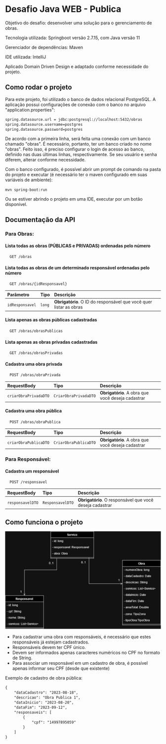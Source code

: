 
# Desafio Java WEB - Publica

Objetivo do desafio: desenvolver uma solução para o gerenciamento de obras.

Tecnologia utilizada: Springboot versão 2.7.15, com Java versão 11

Gerenciador de dependências: Maven

IDE utilizada: IntelliJ

Aplicado Domain Driven Design e adaptado conforme necessidade do projeto.

## Como rodar o projeto
Para este projeto, foi utilizado o banco de dados relacional PostgreSQL. A aplicação possui configurações de conexão com o banco no arquivo "application.properties":

```
spring.datasource.url = jdbc:postgresql://localhost:5432/obras
spring.datasource.username=postgres
spring.datasource.password=postgres
```

De acordo com a primeira linha, será feita uma conexão com um banco chamado "obras". É necessário, portanto, ter um banco criado no nome "obras". Feito isso, é preciso configurar o login de acesso ao banco, definido nas duas últimas linhas, respectivamente. Se seu usuário e senha diferem, alterar conforme necessidade.

Com o banco configurado, é possível abrir um prompt de comando na pasta do projeto e executar (é necessário ter o maven configurado em suas variáveis de ambiente):

`mvn spring-boot:run`

Ou se estiver abrindo o projeto em uma IDE, executar por um botão disponível.



## Documentação da API

### Para Obras:

#### Lista todas as obras (PÚBLICAS e PRIVADAS) ordenadas pelo número

```http
  GET /obras
```

#### Lista todas as obras de um determinado responsável ordenadas pelo número
```http
  GET /obras/{idResponsavel}
```

| Parâmetro   | Tipo       | Descrição                                   |
| :---------- | :--------- | :------------------------------------------ |
| `idResponsavel`      | `long` | **Obrigatório**. O ID do responsável que você quer listar as obras |


#### Lista apenas as obras públicas cadastradas

```http
  GET /obras/obrasPublicas
```

#### Lista apenas as obras privadas cadastradas

```http
  GET /obras/obrasPrivadas
```

#### Cadastra uma obra privada

```http
  POST /obras/obraPrivada
```

| RequestBody   | Tipo       | Descrição                                   |
| :---------- | :--------- | :------------------------------------------ |
| `criarObraPrivadaDTO`      | `CriarObraPrivadaDTO` | **Obrigatório**. A obra que você deseja cadastrar |

#### Cadastra uma obra pública

```http
  POST /obras/obraPublica
```

| RequestBody   | Tipo       | Descrição                                   |
| :---------- | :--------- | :------------------------------------------ |
| `criarObraPublicaDTO`      | `CriarObraPublicaDTO` | **Obrigatório**. A obra que você deseja cadastrar |


### Para Responsável:

#### Cadastra um responsável

```http
  POST /responsavel
```

| RequestBody   | Tipo       | Descrição                                   |
| :---------- | :--------- | :------------------------------------------ |
| `responsavelDTO`      | `ResponsavelDTO` | **Obrigatório**. O responsável que você deseja cadastrar |


## Como funciona o projeto

<img src="./back-end/docs/diagrama.png">

* Para cadastrar uma obra com responsáveis, é necessário que estes responsáveis já estejam cadastrados.
* Responsáveis devem ter CPF único.
* Devem ser informados apenas caracteres numéricos no CPF no formato de String.
* Para associar um responsável em um cadastro de obra, é possível apenas informar seu CPF (desde que existente)

Exemplo de cadastro de obra pública:
```
{
    "dataCadastro": "2023-08-18",
    "descricao": "Obra Publica 1",
    "dataInicio": "2023-08-20",
    "dataFim": "2023-09-12",
    "responsaveis": [
        {
            "cpf": "14997895059"
        }
    ]
}
```
